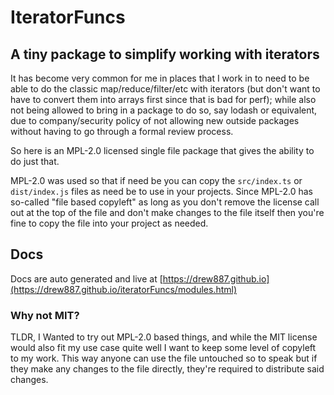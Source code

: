 # IteratorFuncs

## A tiny package to simplify working with iterators

It has become very common for me in places that I work in to need to be able to do the classic map/reduce/filter/etc
with iterators (but don't want to have to convert them into arrays first since that is bad for perf); while also not
being allowed to bring in a package to do so, say lodash or equivalent, due to company/security policy of not allowing
new outside packages without having to go through a formal review process.

So here is an MPL-2.0 licensed single file package that gives the ability to do just that.

MPL-2.0 was used so that if need be you can copy the `src/index.ts` or `dist/index.js` files as need be to use in your
projects. Since MPL-2.0 has so-called "file based copyleft" as long as you don't remove the license call out at the top
of the file and don't make changes to the file itself then you're fine to copy the file into your project as needed.

## Docs

Docs are auto generated and live at [https://drew887.github.io](https://drew887.github.io/iteratorFuncs/modules.html)

### Why not MIT?

TLDR, I Wanted to try out MPL-2.0 based things, and while the MIT license would also fit my use case quite well I want
to keep some level of copyleft to my work. This way anyone can use the file untouched so to speak but if they make any
changes to the file directly, they're required to distribute said changes.
